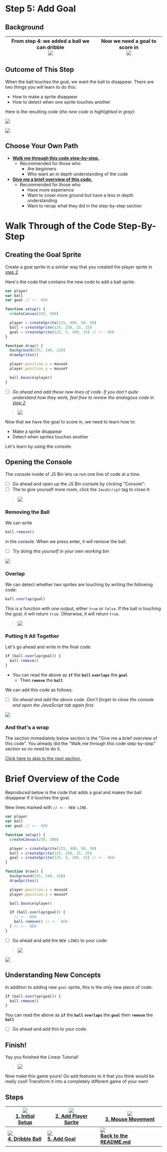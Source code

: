 # Step 5: Add Goal

## Background

| From step 4: we added a ball we can dribble <br> ![](img/4_mini.gif) | Now we need a goal to score in <br> ![](img/5_mini.gif) |
| -------------------------------------------------------------------- | ------------------------------------------------------- |


## Outcome of This Step

When the ball touches the goal, we want the ball to disappear. There are two things you will learn to do this:

- How to make a sprite disappear
- How to detect when one sprite touches another

Here is the resulting code (_the new code is highlighted in gray_):

![](img/5_js_bin.gif)

[![](img/bttn_open_in_js_bin.png)][goal]
</a>

## Choose Your Own Path

- [**Walk me through this code step-by-step.**](#walk-through-of-the-code-step-by-step)
  - Recommended for those who
    - Are beginners
    - Who want an in depth understanding of the code
- [**Give me a brief overview of this code.**](#brief-overview-of-the-code)
  - Recommended for those who
    - Have more experience
    - Want to cover more ground but have a less in depth understanding
    - Want to recap what they did in the step-by-step section

# Walk Through of the Code Step-By-Step

## Creating the Goal Sprite

Create a goal sprite in a similar way that you created the player sprite in [step 2](add_player_sprite.md).

Here's the code that contains the new code to add a ball sprite:

```js
var player
var ball
var goal // <-- NEW

function setup() {
  createCanvas(250, 500)

  player = createSprite(125, 400, 50, 50)
  ball = createSprite(125, 250, 25, 25)
  goal = createSprite(125, 5, 100, 25) // <-- NEW
}

function draw() {
  background(255, 240, 220)
  drawSprites()

  player.position.x = mouseX
  player.position.y = mouseY

  ball.bounce(player)
}
```

- [ ] _Go ahead and add these new lines of code. If you don't quite understand how they work, feel free to review the analogous code in [step 2](add_player_sprite.md)._

> ![](img/5_write-a_create_goal.gif)

Now that we have the goal to score in, we need to learn how to:

- Make a sprite disappear
- Detect when sprites touches another

Let's learn by using the console:

## Opening the Console

The console inside of JS Bin lets us run one line of code at a time.

- [ ] Go ahead and open up the JS Bin console by clicking "Console":
- [ ] The to give yourself more room, click the `JavaScript` tag to close it:

> ![](img/5_write-b_open_console.gif)

### Removing the Ball

We can write

```js
ball.remove()
```

in the console. When we press enter, it will remove the ball.

- [ ] _Try doing this yourself in your own working bin_

![](img/5_write-d_console_ball_remove.gif)

### Overlap

We can detect whether two sprites are touching by writing the following code:

```js
ball.overlap(goal)
```

This is a function with one output, either `true` or `false`. If the ball is touching the goal, it will return `true`. Otherwise, it will return `true`.

> ![](img/5_write-c_console_ball_overlap.gif)

### Putting It All Together

Let's go ahead and write in the final code:

```js
if (ball.overlap(goal)) {
  ball.remove()
}
```

- You can read the above as **`if`** the **`ball`** **`overlaps`** the **`goal`**
  - Then **`remove`** the **`ball`**

We can add this code as follows:

- [ ] _Go ahead and add the above code. Don't forget to close the console and open the JavaScript tab again first._

![](img/5_write-f_if_overlap_remove.gif)

### And that's a wrap

The section immediately below section is the "Give me a brief overview of this code". You already did the "Walk me through this code step-by-step" section so no need to do it.

[Click here to skip to the next section.](#finish)

# Brief Overview of the Code

Reproduced below is the code that adds a goal and makes the ball disappear if it touches the goal.

New lines marked with `// <-- NEW LINE`.

```js
var player
var ball
var goal // <-- NEW

function setup() {
  createCanvas(250, 500)

  player = createSprite(125, 400, 50, 50)
  ball = createSprite(125, 250, 25, 25)
  goal = createSprite(125, 5, 100, 25) // <-- NEW
}

function draw() {
  background(255, 240, 220)
  drawSprites()

  player.position.x = mouseX
  player.position.y = mouseY

  ball.bounce(player)

  if (ball.overlap(goal)) {
    // <-- NEW
    ball.remove() // <-- NEW
  } // <-- NEW
}
```

- [ ] Go ahead and add the `NEW LINES` to your code:

> ![](img/5_js_bin_complete.gif)

[![](img/bttn_open_in_js_bin.png)][goal]

## Understanding New Concepts

In addition to adding new `goal` sprite, this is the only new piece of code:

```js
if (ball.overlap(goal)) {
  ball.remove()
}
```

You can read the above as **`if`** the **`ball`** **`overlaps`** the **`goal`** then **`remove`** the **`ball`**

- [ ] Go ahead and add this to your code.

## Finish!

Yay you finished the Linear Tutorial!

> ![](img/celebrate.gif)

Now make this game yours! Go add features to it that you think would be really cool! Transform it into a completely different game of your own!

## Steps

| **[![](img/1_mini.png) <br> 1. Initial Setup](initial_setup.md)** | **[![](img/2_mini.png) <br> 2. Add Player Sprite](add_player_sprite.md)** | **[![](img/3_mini.gif) <br> 3. Mouse Movement](mouse_movement.md)** |
| ----------------------------------------------------------------- | ------------------------------------------------------------------------- | ------------------------------------------------------------------- |
| **[![](img/4_mini.gif) <br> 4. Dribble Ball](dribble_ball.md)**   | **[![](img/5_mini.gif) <br> 5. Add Goal](add_goal.md)**                   | **[![](img/readme.png) <br> Back to the README.md](README.md)**     |

[goal]: https://jsbin.com/gist/50b3d37bf568c7159d6c
